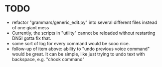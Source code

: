 # TODO
* refactor "grammars/generic_edit.py" into several different files instead of one giant mess
* Currently, the scripts in "utility" cannot be reloaded without restarting DNS! gotta fix that.
* some sort of log for every command would be sooo nice.
* follow-up of item above: ability to "undo previous voice command" would be great. It can be simple, like just trying to undo text with backspace, e.g. "chook command"
